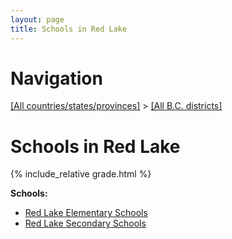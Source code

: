 ```yaml
---
layout: page
title: Schools in Red Lake
---
```

# Navigation

[[All countries/states/provinces]](../..) > [[All B.C. districts]](..)

# Schools in Red Lake

{% include_relative grade.html %}

**Schools:**

- [Red Lake Elementary Schools](Red_Lake_Elementary_Schools.md)
- [Red Lake Secondary Schools](Red_Lake_Secondary_Schools.md)
